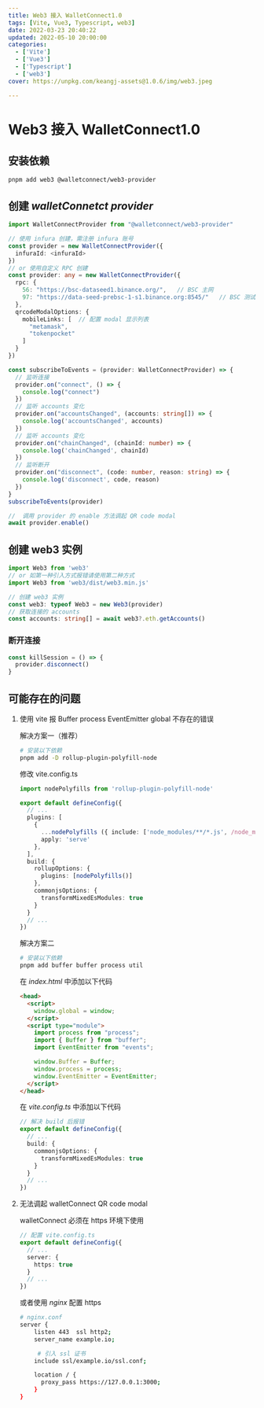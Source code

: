 ```yaml
---
title: Web3 接入 WalletConnect1.0
tags: [Vite, Vue3, Typescript, web3]
date: 2022-03-23 20:40:22
updated: 2022-05-10 20:00:00
categories: 
  - ['Vite']
  - ['Vue3']
  - ['Typescript']
  - ['web3']
cover: https://unpkg.com/keangj-assets@1.0.6/img/web3.jpeg

---
```


# Web3 接入 WalletConnect1.0



## 安装依赖

``` sh
pnpm add web3 @walletconnect/web3-provider
```

## 创建 *walletConnetct provider*

``` ts
import WalletConnectProvider from "@walletconnect/web3-provider"

// 使用 infura 创建，需注册 infura 账号
const provider = new WalletConnectProvider({
  infuraId: <infuraId>
})
// or 使用自定义 RPC 创建
const provider: any = new WalletConnectProvider({
  rpc: {
    56: "https://bsc-dataseed1.binance.org/",	// BSC 主网
    97: "https://data-seed-prebsc-1-s1.binance.org:8545/"	// BSC 测试网
  },
  qrcodeModalOptions: {
    mobileLinks: [	// 配置 modal 显示列表
      "metamask",
      "tokenpocket"
    ]
  }
})

const subscribeToEvents = (provider: WalletConnectProvider) => {
  // 监听连接
  provider.on("connect", () => {
    console.log("connect")
  })
  // 监听 accounts 变化
  provider.on("accountsChanged", (accounts: string[]) => {
    console.log('accountsChanged', accounts)
  })
  // 监听 accounts 变化
  provider.on("chainChanged", (chainId: number) => {
    console.log('chainChanged', chainId)
  })
  // 监听断开
  provider.on("disconnect", (code: number, reason: string) => {
    console.log('disconnect', code, reason)
  })
}
subscribeToEvents(provider)

//  调用 provider 的 enable 方法调起 QR code modal
await provider.enable()
```

## 创建 web3 实例

``` ts
import Web3 from 'web3'
// or 如第一种引入方式报错请使用第二种方式
import Web3 from 'web3/dist/web3.min.js'

// 创建 web3 实例
const web3: typeof Web3 = new Web3(provider)
// 获取连接的 accounts
const accounts: string[] = await web3?.eth.getAccounts()
```

### 断开连接

``` ts
const killSession = () => {
  provider.disconnect()
}
```



## 可能存在的问题

1. 使用 vite 报 Buffer process EventEmitter global 不存在的错误

   解决方案一（推荐）

   ``` sh
   # 安装以下依赖
   pnpm add -D rollup-plugin-polyfill-node
   ```

   修改 vite.config.ts

   ``` ts
   import nodePolyfills from 'rollup-plugin-polyfill-node'
   
   export default defineConfig({
     // ...
     plugins: [
       {
         ...nodePolyfills ({ include: ['node_modules/**/*.js', /node_modules\/.vite\/.*js/] }),
         apply: 'serve'
       },
     ],
     build: {
       rollupOptions: {
         plugins: [nodePolyfills()]
       },
       commonjsOptions: {
         transformMixedEsModules: true
       }
     }
     // ...
   })
   ```

   

   解决方案二

   ``` sh
   # 安装以下依赖
   pnpm add buffer buffer process util
   ```

   在 *index.html* 中添加以下代码

   ``` html
   <head>
     <script>
       window.global = window;
     </script>
     <script type="module">
       import process from "process";
       import { Buffer } from "buffer";
       import EventEmitter from "events";
   
       window.Buffer = Buffer;
       window.process = process;
       window.EventEmitter = EventEmitter;
     </script>  
   </head>
   ```

   在 *vite.config.ts* 中添加以下代码

   ``` ts
   // 解决 build 后报错
   export default defineConfig({
     // ...
     build: {
       commonjsOptions: {
         transformMixedEsModules: true
       }
     }
     // ...
   })
   
   ```

2. 无法调起 walletConnect QR code modal

   walletConnect 必须在 https 环境下使用

   ``` ts
   // 配置 vite.config.ts
   export default defineConfig({
     // ...
     server: {
       https: true
     }
     // ...
   })
   ```

   或者使用 *nginx* 配置 https

   ``` sh
   # nginx.conf
   server {
       listen 443  ssl http2;
       server_name example.io;
   
   		# 引入 ssl 证书
       include ssl/example.io/ssl.conf;
   
       location / {
         proxy_pass https://127.0.0.1:3000;
       }
   }
   ```

   
